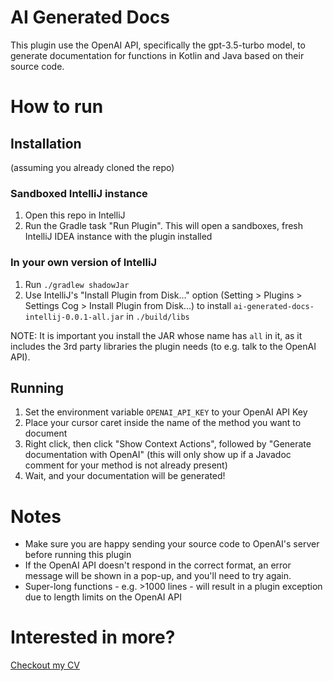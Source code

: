 # AI Generated Docs
<!-- Plugin description -->
This plugin use the OpenAI API, specifically the gpt-3.5-turbo model, to generate documentation for functions in Kotlin and Java based on their source code.
<!-- Plugin description end -->

# How to run
## Installation
(assuming you already cloned the repo)
### Sandboxed IntelliJ instance
1. Open this repo in IntelliJ
2. Run the Gradle task "Run Plugin". This will open a sandboxes, fresh IntelliJ IDEA instance with the plugin installed

### In your own version of IntelliJ
1. Run `./gradlew shadowJar`
2. Use IntelliJ's "Install Plugin from Disk..." option (Setting > Plugins > Settings Cog > Install Plugin from Disk...) to install `ai-generated-docs-intellij-0.0.1-all.jar` in `./build/libs`

NOTE: It is important you install the JAR whose name has `all` in it, as it includes the 3rd party libraries the plugin needs (to e.g. talk to the OpenAI API).

## Running
1. Set the environment variable `OPENAI_API_KEY` to your OpenAI API Key
2. Place your cursor caret inside the name of the method you want to document 
3. Right click, then click "Show Context Actions", followed by "Generate documentation with OpenAI" (this will only show up if a Javadoc comment for your method is not already present) 
4. Wait, and your documentation will be generated!

# Notes
- Make sure you are happy sending your source code to OpenAI's server before running this plugin
- If the OpenAI API doesn't respond in the correct format, an error message will be shown in a pop-up, and you'll need to try again.
- Super-long functions - e.g. >1000 lines - will result in a plugin exception due to length limits on the OpenAI API

# Interested in more?
[Checkout my CV](https://issuu.com/ksammi/docs/kishan_sambhi_-_cv)